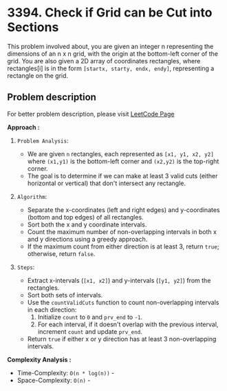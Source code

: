 # 3394. Check if Grid can be Cut into Sections

This problem involved about, you are given an integer n representing the dimensions of an n x n grid, with the origin at the bottom-left corner of the grid. You are also given a 2D array of coordinates rectangles, where rectangles[i] is in the form `[startx, starty, endx, endy]`, representing a rectangle on the grid.

## Problem description

For better problem description, please visit [LeetCode Page](https://leetcode.com/problems/check-if-grid-can-be-cut-into-sections/description/)

**Approach :**<br/>

1. `Problem Analysis`:

    - We are given `n` rectangles, each represented as `[x1, y1, x2, y2]` where `(x1,y1)` is the bottom-left corner and `(x2,y2)` is the top-right corner.
    - The goal is to determine if we can make at least 3 valid cuts (either horizontal or vertical) that don't intersect any rectangle.

2. `Algorithm`:

    - Separate the x-coordinates (left and right edges) and y-coordinates (bottom and top edges) of all rectangles.
    - Sort both the x and y coordinate intervals.
    - Count the maximum number of non-overlapping intervals in both x and y directions using a greedy approach.
    - If the maximum count from either direction is at least 3, return `true`; otherwise, return `false`.

3. `Steps`:
    - Extract x-intervals (`[x1, x2]`) and y-intervals (`[y1, y2]`) from the rectangles.
    - Sort both sets of intervals.
    - Use the `countValidCuts` function to count non-overlapping intervals in each direction:
        1. Initialize `count` to `0` and `prv_end` to `-1`.
        2. For each interval, if it doesn't overlap with the previous interval, increment `count` and update `prv_end`.
    - Return `true` if either x or y direction has at least 3 non-overlapping intervals.

**Complexity Analysis :**<br/>

-   Time-Complexity: `O(n * log(n))` -
-   Space-Complexity: `O(n)` -
